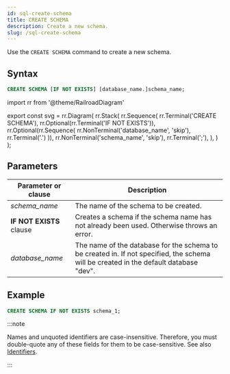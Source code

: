 ```yaml
---
id: sql-create-schema
title: CREATE SCHEMA
description: Create a new schema.
slug: /sql-create-schema
---
```

<head>
  <link rel="canonical" href="https://docs.risingwave.com/docs/current/sql-create-schema/" />
</head>

Use the `CREATE SCHEMA` command to create a new schema.

## Syntax

```sql
CREATE SCHEMA [IF NOT EXISTS] [database_name.]schema_name;
```

import rr from '@theme/RailroadDiagram'

export const svg = rr.Diagram(
rr.Stack(
   rr.Sequence(
      rr.Terminal('CREATE SCHEMA'),
      rr.Optional(rr.Terminal('IF NOT EXISTS')),
      rr.Optional(rr.Sequence(
         rr.NonTerminal('database_name', 'skip'),
         rr.Terminal('.')
      )),
      rr.NonTerminal('schema_name', 'skip'),
      rr.Terminal(';'),
   ),
)
);

<drawer SVG={svg} />


## Parameters
|Parameter or clause        | Description           |
|---------------------------|-----------------------|
|*schema_name*                   |The name of the schema to be created.|
|<b>IF NOT EXISTS</b> clause      |Creates a schema if the schema name has not already been used. Otherwise throws an error.|
|*database_name*                 |The name of the database for the schema to be created in. If not specified, the schema will be created in the default database "dev".|

## Example
```sql
CREATE SCHEMA IF NOT EXISTS schema_1;
```

:::note

Names and unquoted identifiers are case-insensitive. Therefore, you must double-quote any of these fields for them to be case-sensitive. See also [Identifiers](/sql/sql-identifiers.md).

:::